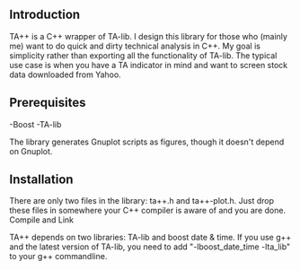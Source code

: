 ## Introduction

TA++ is a C++ wrapper of TA-lib. I design this library for those who (mainly me) want to do quick and dirty technical analysis in C++. My goal is simplicity rather than exporting all the functionality of TA-lib. The typical use case is when you have a TA indicator in mind and want to screen stock data downloaded from Yahoo.

## Prerequisites

-Boost
-TA-lib

The library generates Gnuplot scripts as figures, though it doesn't depend on Gnuplot.

## Installation

There are only two files in the library: ta++.h and ta++-plot.h. Just drop these files in somewhere your C++ compiler is aware of and you are done.
Compile and Link

TA++ depends on two libraries: TA-lib and boost date & time. If you use g++ and the latest version of TA-lib, you need to add "-lboost_date_time -lta_lib" to your g++ commandline.


